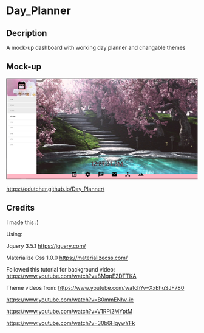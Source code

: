 # Day_Planner

## Decription
A mock-up dashboard with working day planner and changable themes

## Mock-up

![Day Planner image](./assets/planner.jpg)

https://edutcher.github.io/Day_Planner/

## Credits

I made this :)

Using:

Jquery 3.5.1 https://jquery.com/

Materialize Css 1.0.0 https://materializecss.com/

Followed this tutorial for background video:
https://www.youtube.com/watch?v=8MgpE2DTTKA

Theme videos from:
https://www.youtube.com/watch?v=XxEhuSJF780

https://www.youtube.com/watch?v=B0mmENhv-ic

https://www.youtube.com/watch?v=V1RPi2MYptM

https://www.youtube.com/watch?v=30b6HqywYFk
